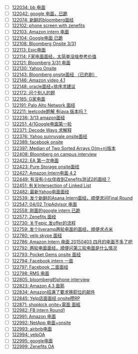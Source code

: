 - [ ] [122034: bb 电面](http://instant.1point3acres.com/thread/122034)
- [ ] [122042: google 电面，已跪](http://instant.1point3acres.com/thread/122042)
- [ ] [122074: 新鲜的bloomberg面经](http://instant.1point3acres.com/thread/122074)
- [ ] [122102: phone screen with zenefits](http://instant.1point3acres.com/thread/122102)
- [ ] [122103: Amazon intern 电面](http://instant.1point3acres.com/thread/122103)
- [ ] [122104: Google电面 已跪](http://instant.1point3acres.com/thread/122104)
- [ ] [122108: Bloomberg Onsite 3/31](http://instant.1point3acres.com/thread/122108)
- [ ] [122113: Epic电面](http://instant.1point3acres.com/thread/122113)
- [ ] [122114: F家电面面经，太简单没啥参考价值](http://instant.1point3acres.com/thread/122114)
- [ ] [122121: Bloomberg 3/31 电面](http://instant.1point3acres.com/thread/122121)
- [ ] [122130: Yahoo Onsite](http://instant.1point3acres.com/thread/122130)
- [ ] [122143: Bloomberg onsite面经 （已悲剧）](http://instant.1point3acres.com/thread/122143)
- [ ] [122146: Amazon video 4.1](http://instant.1point3acres.com/thread/122146)
- [ ] [122148: oracle面经+排序求建议](http://instant.1point3acres.com/thread/122148)
- [ ] [122172: 问个别人的题](http://instant.1point3acres.com/thread/122172)
- [ ] [122185: G家电面](http://instant.1point3acres.com/thread/122185)
- [ ] [122191: Palo Alto Network 面经](http://instant.1point3acres.com/thread/122191)
- [ ] [122211: leetcode题解 有java 版本吗？](http://instant.1point3acres.com/thread/122211)
- [ ] [122236: 3/13 amazon面经](http://instant.1point3acres.com/thread/122236)
- [ ] [122251: 4/1Google电面第一轮](http://instant.1point3acres.com/thread/122251)
- [ ] [122371: Decode Ways 求解释](http://instant.1point3acres.com/thread/122371)
- [ ] [122376: Yahoo sunnyvale onsite面经](http://instant.1point3acres.com/thread/122376)
- [ ] [122389: facebook onsite](http://instant.1point3acres.com/thread/122389)
- [ ] [122397: Median of Two Sorted Arrays O(m+n)版本](http://instant.1point3acres.com/thread/122397)
- [ ] [122408: Bloomberg on campus interview](http://instant.1point3acres.com/thread/122408)
- [ ] [122422: EA 第一次电面](http://instant.1point3acres.com/thread/122422)
- [ ] [122423: Pure Storage onsite面经](http://instant.1point3acres.com/thread/122423)
- [ ] [122427: Amazon Intern电面 4.2](http://instant.1point3acres.com/thread/122427)
- [ ] [122449: 有没有小伙伴收到Zenefits测试2的面经？](http://instant.1point3acres.com/thread/122449)
- [ ] [122451: 有关Intersection of Linked List](http://instant.1point3acres.com/thread/122451)
- [ ] [122482: 最新Yahoo电面面经](http://instant.1point3acres.com/thread/122482)
- [ ] [122539: 发个新鲜的Asana Intern面经，顺便求问Final Round](http://instant.1point3acres.com/thread/122539)
- [ ] [122547: 04/02 TripAdvisor 电面](http://instant.1point3acres.com/thread/122547)
- [ ] [122558: 刚面的google  intern 已跪](http://instant.1point3acres.com/thread/122558)
- [ ] [122577: Zenefits 面经](http://instant.1point3acres.com/thread/122577)
- [ ] [122730: 关于epic 发offer的流程](http://instant.1point3acres.com/thread/122730)
- [ ] [122759: 发个liveramp两轮电面的面经，顺便求点米](http://instant.1point3acres.com/thread/122759)
- [ ] [122780: yelp skype 面经](http://instant.1point3acres.com/thread/122780)
- [ ] [122786: Amazon Intern 电面 20150403 四月的电面不多了吧](http://instant.1point3acres.com/thread/122786)
- [ ] [122792: 两轮电面面经，顺便问第三轮电面是什么情况](http://instant.1point3acres.com/thread/122792)
- [ ] [122793: Pocket Gems onsite 面经](http://instant.1point3acres.com/thread/122793)
- [ ] [122794: Facebook intern 一面](http://instant.1point3acres.com/thread/122794)
- [ ] [122797: Facebook  二面面经](http://instant.1point3acres.com/thread/122797)
- [ ] [122798: RMS 电面](http://instant.1point3acres.com/thread/122798)
- [ ] [122805: bloomberg的phone interview](http://instant.1point3acres.com/thread/122805)
- [ ] [122823: Amazon 4.3 面筋](http://instant.1point3acres.com/thread/122823)
- [ ] [122834: Amazon招满了要求换职位的邮件](http://instant.1point3acres.com/thread/122834)
- [ ] [122845: Yelp店面面经 onsite攒RP](http://instant.1point3acres.com/thread/122845)
- [ ] [122871: shopkick onite+電面 面經](http://instant.1point3acres.com/thread/122871)
- [ ] [122982: FB intern Round1](http://instant.1point3acres.com/thread/122982)
- [ ] [122991: Amazon 电面](http://instant.1point3acres.com/thread/122991)
- [ ] [122992: NetApp 电面+onsite](http://instant.1point3acres.com/thread/122992)
- [ ] [122993: airbnb电面](http://instant.1point3acres.com/thread/122993)
- [ ] [122994: yelpOA](http://instant.1point3acres.com/thread/122994)
- [ ] [122995: google电面](http://instant.1point3acres.com/thread/122995)
- [ ] [122999: Zenefits OA](http://instant.1point3acres.com/thread/122999)
